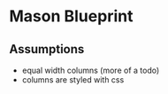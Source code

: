# Mason Blueprint

## Assumptions

- equal width columns (more of a todo)
- columns are styled with css
